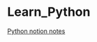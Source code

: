 # Learn_Python

[Python notion notes](https://www.notion.so/Python-26f6976975c080a387a5fc3283dc28f8)


